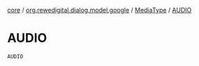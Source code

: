 [core](../../index.md) / [org.rewedigital.dialog.model.google](../index.md) / [MediaType](index.md) / [AUDIO](./-a-u-d-i-o.md)

# AUDIO

`AUDIO`